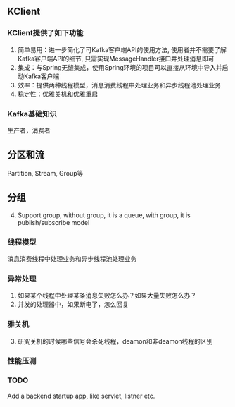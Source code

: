 ## KClient

### KClient提供了如下功能

1. 简单易用：进一步简化了可Kafka客户端API的使用方法, 使用者并不需要了解Kafka客户端API的细节, 只需实现MessageHandler接口并处理消息即可
2. 集成：与Spring无缝集成，使用Spring环境的项目可以直接从环境中导入并启动Kafka客户端
3. 效率：提供两种线程模型，消息消费线程中处理业务和异步线程池处理业务
4. 稳定性：优雅关机和优雅重启

### Kafka基础知识

生产者，消费者

## 分区和流

Partition, Stream, Group等

## 分组

4. Support group, without group, it is a queue, with group, it is publish/subscribe model

### 线程模型

消息消费线程中处理业务和异步线程池处理业务

### 异常处理

1. 如果某个线程中处理某条消息失败怎么办？如果大量失败怎么办？
2. 并发的处理器中，如果断电了，怎么回复

### 雅关机

3. 研究关机的时候哪些信号会杀死线程，deamon和非deamon线程的区别

### 性能压测

### TODO

Add a backend startup app, like servlet, listner etc.
